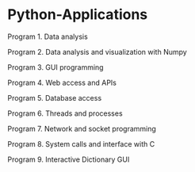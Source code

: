 # Python-Applications


Program 1. Data analysis 

Program 2. Data analysis and visualization with Numpy

Program 3. GUI programming

Program 4. Web access and APIs 

Program 5. Database access 

Program 6. Threads and processes 

Program 7. Network and socket programming 

Program 8. System calls and interface with C

Program 9. Interactive Dictionary GUI
